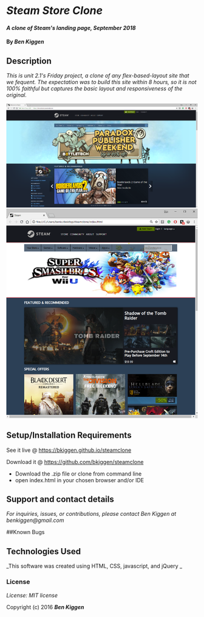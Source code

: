 # _Steam Store Clone_

#### _A clone of Steam's landing page, September 2018_

#### By _**Ben Kiggen**_

## Description

_This is unit 2.1's Friday project, a clone of any flex-based-layout site that we fequent. The expectation was to build this site within 8 hours, so it is not 100% faithful but captures the basic layout and responsiveness of the original._

![Original Steam Site](img/steam-screenshot.PNG)
![Steam Site Clone](img/clonescreenshot.PNG)

## Setup/Installation Requirements

See it live @ https://bkiggen.github.io/steamclone

Download it @ https://github.com/bkiggen/steamclone

* Download the .zip file or clone from command line
* open index.html in your chosen browser and/or IDE

## Support and contact details

_For inquiries, issues, or contributions, please contact Ben Kiggen at benkiggen@gmail.com_

##Known Bugs

## Technologies Used

_This software was created using HTML, CSS, javascript, and jQuery
_

### License

*License: MIT license*

Copyright (c) 2016 **_Ben Kiggen_**
